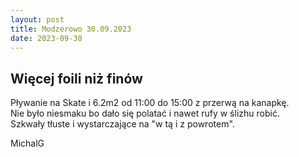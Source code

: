 ```yaml
---
layout: post
title: Modzerowo 30.09.2023
date: 2023-09-30
---
```


## Więcej foili niż finów  

Pływanie na Skate i 6.2m2 od 11:00 do 15:00 z przerwą na kanapkę.  
Nie było niesmaku bo dało się polatać i nawet rufy w ślizhu robić.  
Szkwały tłuste i wystarczające na "w tą i z powrotem".  

MichalG
